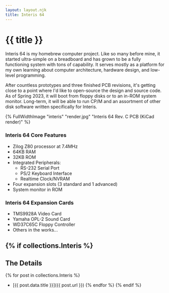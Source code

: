 ```yaml
---
layout: layout.njk
title: Interis 64
---
```

# {{ title }}

Interis 64 is my homebrew computer project. Like so many before mine, it started ultra-simple on a breadboard and has grown to be a fully functioning system with tons of capability. It serves mostly as a platform for my own learning about computer architecture, hardware design, and low-level programming.

After countless prototypes and three finished PCB revisions, it's getting close to a point where I'd like to open-source the design and source code.
As of Spring 2023, it will boot from floppy disks or to an in-ROM system monitor.
Long-term, it will be able to run CP/M and an assortment of other disk software written specifically for Interis.

{% FullWidthImage "interis" "render.jpg" "Interis 64 Rev. C PCB (KiCad render)" %}

### Interis 64 Core Features
- Zilog Z80 processor at 7.4MHz
- 64KB RAM
- 32KB ROM
- Integrated Peripherals:
  - RS-232 Serial Port
  - PS/2 Keyboard Interface
  - Realtime Clock/NVRAM
- Four expansion slots (3 standard and 1 advanced)
- System monitor in ROM

### Interis 64 Expansion Cards
- TMS9928A Video Card
- Yamaha OPL-2 Sound Card
- WD37C65C Floppy Controller
- Others in the works...

{% if collections.Interis %}
---
## The Details
{% for post in collections.Interis %}
- [{{ post.data.title }}]({{ post.url }})
{% endfor %}
{% endif %}